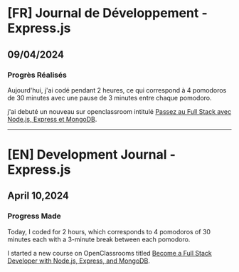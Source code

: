 # [FR] Journal de Développement - Express.js

## 09/04/2024

### Progrès Réalisés

Aujourd'hui, j'ai codé pendant 2 heures, ce qui correspond à 4 pomodoros de 30 minutes avec une pause de 3 minutes entre chaque pomodoro.

j'ai debuté un nouveau sur openclassroom intitulé [Passez au Full Stack avec Node.js, Express et MongoDB](https://openclassrooms.com/fr/courses/6390246-passez-au-full-stack-avec-node-js-express-et-mongodb).

---

# [EN] Development Journal - Express.js

## April 10,2024

### Progress Made

Today, I coded for 2 hours, which corresponds to 4 pomodoros of 30 minutes each with a 3-minute break between each pomodoro.

I started a new course on OpenClassrooms titled [Become a Full Stack Developer with Node.js, Express, and MongoDB](https://openclassrooms.com/fr/courses/6390246-passez-au-full-stack-avec-node-js-express-et-mongodb).

